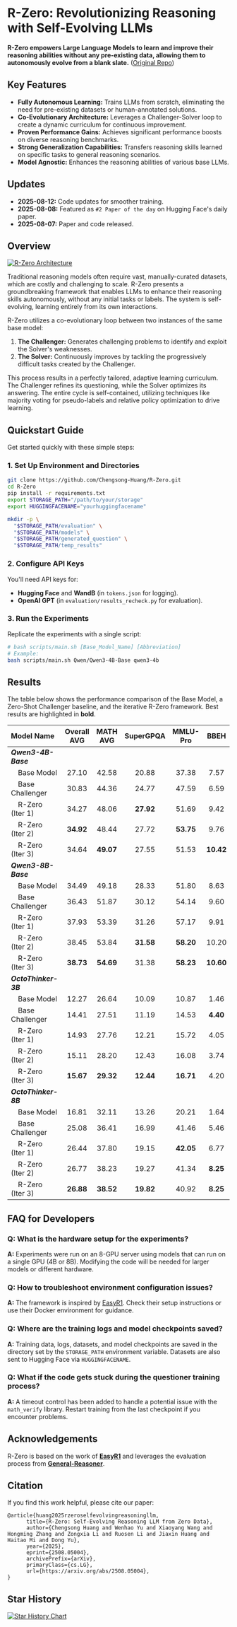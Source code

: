 # R-Zero: Revolutionizing Reasoning with Self-Evolving LLMs

**R-Zero empowers Large Language Models to learn and improve their reasoning abilities without any pre-existing data, allowing them to autonomously evolve from a blank slate.** ([Original Repo](https://github.com/Chengsong-Huang/R-Zero))

## Key Features

*   **Fully Autonomous Learning:** Trains LLMs from scratch, eliminating the need for pre-existing datasets or human-annotated solutions.
*   **Co-Evolutionary Architecture:** Leverages a Challenger-Solver loop to create a dynamic curriculum for continuous improvement.
*   **Proven Performance Gains:** Achieves significant performance boosts on diverse reasoning benchmarks.
*   **Strong Generalization Capabilities:** Transfers reasoning skills learned on specific tasks to general reasoning scenarios.
*   **Model Agnostic:** Enhances the reasoning abilities of various base LLMs.

## Updates

*   **2025-08-12:** Code updates for smoother training.
*   **2025-08-08:**  Featured as `#2 Paper of the day` on Hugging Face's daily paper.
*   **2025-08-07:** Paper and code released.

## Overview

[![R-Zero Architecture](figs/abstract.png)](https://arxiv.org/abs/2508.05004)

Traditional reasoning models often require vast, manually-curated datasets, which are costly and challenging to scale. R-Zero presents a groundbreaking framework that enables LLMs to enhance their reasoning skills autonomously, without any initial tasks or labels. The system is self-evolving, learning entirely from its own interactions.

R-Zero utilizes a co-evolutionary loop between two instances of the same base model:

1.  **The Challenger:** Generates challenging problems to identify and exploit the Solver's weaknesses.
2.  **The Solver:** Continuously improves by tackling the progressively difficult tasks created by the Challenger.

This process results in a perfectly tailored, adaptive learning curriculum. The Challenger refines its questioning, while the Solver optimizes its answering. The entire cycle is self-contained, utilizing techniques like majority voting for pseudo-labels and relative policy optimization to drive learning.

## Quickstart Guide

Get started quickly with these simple steps:

### 1. Set Up Environment and Directories

```bash
git clone https://github.com/Chengsong-Huang/R-Zero.git
cd R-Zero
pip install -r requirements.txt
export STORAGE_PATH="/path/to/your/storage"
export HUGGINGFACENAME="yourhuggingfacename"

mkdir -p \
  "$STORAGE_PATH/evaluation" \
  "$STORAGE_PATH/models" \
  "$STORAGE_PATH/generated_question" \
  "$STORAGE_PATH/temp_results"
```

### 2. Configure API Keys

You'll need API keys for:

*   **Hugging Face** and **WandB** (in `tokens.json` for logging).
*   **OpenAI GPT** (in `evaluation/results_recheck.py` for evaluation).

### 3. Run the Experiments

Replicate the experiments with a single script:

```bash
# bash scripts/main.sh [Base_Model_Name] [Abbreviation]
# Example:
bash scripts/main.sh Qwen/Qwen3-4B-Base qwen3-4b
```

## Results

The table below shows the performance comparison of the Base Model, a Zero-Shot Challenger baseline, and the iterative R-Zero framework. Best results are highlighted in **bold**.

| Model Name        | Overall AVG | MATH AVG | SuperGPQA | MMLU-Pro | BBEH   |
| :---------------- | :----------: | :------: | :-------: | :------: | :-----: |
| ***Qwen3-4B-Base*** |              |          |           |          |         |
| &emsp;Base Model    |    27.10     |   42.58  |   20.88   |   37.38  |  7.57   |
| &emsp;Base Challenger|    30.83     |   44.36  |   24.77   |   47.59  |  6.59   |
| &emsp;R-Zero (Iter 1) |    34.27     |   48.06  |   **27.92**  |   51.69  |  9.42   |
| &emsp;R-Zero (Iter 2) |   **34.92**   |   48.44  |   27.72   |  **53.75**   |  9.76   |
| &emsp;R-Zero (Iter 3) |    34.64     |  **49.07** |   27.55   |   51.53  | **10.42**  |
| ***Qwen3-8B-Base*** |              |          |           |          |         |
| &emsp;Base Model    |    34.49     |   49.18  |   28.33   |   51.80  |  8.63   |
| &emsp;Base Challenger|    36.43     |   51.87  |   30.12   |   54.14  |  9.60   |
| &emsp;R-Zero (Iter 1) |    37.93     |   53.39  |   31.26   |   57.17  |  9.91   |
| &emsp;R-Zero (Iter 2) |    38.45     |   53.84  |   **31.58**  |  **58.20**   | 10.20   |
| &emsp;R-Zero (Iter 3) |   **38.73**   |  **54.69** |   31.38   |  **58.23**   | **10.60**  |
| ***OctoThinker-3B*** |              |          |           |          |         |
| &emsp;Base Model    |    12.27     |   26.64  |   10.09   |   10.87  |  1.46   |
| &emsp;Base Challenger|    14.41     |   27.51  |   11.19   |   14.53  |  **4.40**   |
| &emsp;R-Zero (Iter 1) |    14.93     |   27.76  |   12.21   |   15.72  |  4.05   |
| &emsp;R-Zero (Iter 2) |    15.11     |   28.20  |   12.43   |   16.08  |  3.74   |
| &emsp;R-Zero (Iter 3) |   **15.67**   |  **29.32** |   **12.44**  |  **16.71**   |  4.20   |
| ***OctoThinker-8B*** |              |          |           |          |         |
| &emsp;Base Model    |    16.81     |   32.11  |   13.26   |   20.21  |  1.64   |
| &emsp;Base Challenger|    25.08     |   36.41  |   16.99   |   41.46  |  5.46   |
| &emsp;R-Zero (Iter 1) |    26.44     |   37.80  |   19.15   |  **42.05**   |  6.77   |
| &emsp;R-Zero (Iter 2) |    26.77     |   38.23  |   19.27   |   41.34  |  **8.25**   |
| &emsp;R-Zero (Iter 3) |   **26.88**   |  **38.52** |   **19.82**  |   40.92  |  **8.25**   |

## FAQ for Developers

### **Q: What is the hardware setup for the experiments?**

**A:** Experiments were run on an 8-GPU server using models that can run on a single GPU (4B or 8B). Modifying the code will be needed for larger models or different hardware.

### **Q: How to troubleshoot environment configuration issues?**

**A:** The framework is inspired by [EasyR1](https://github.com/hiyouga/EasyR1/tree/main). Check their setup instructions or use their Docker environment for guidance.

### **Q: Where are the training logs and model checkpoints saved?**

**A:** Training data, logs, datasets, and model checkpoints are saved in the directory set by the `STORAGE_PATH` environment variable. Datasets are also sent to Hugging Face via `HUGGINGFACENAME`.

### **Q: What if the code gets stuck during the questioner training process?**

**A:** A timeout control has been added to handle a potential issue with the `math_verify` library. Restart training from the last checkpoint if you encounter problems.

## Acknowledgements

R-Zero is based on the work of [**EasyR1**](https://github.com/hiyouga/EasyR1/tree/main) and leverages the evaluation process from [**General-Reasoner**](https://github.com/TIGER-AI-Lab/General-Reasoner).

## Citation

If you find this work helpful, please cite our paper:

```
@article{huang2025rzeroselfevolvingreasoningllm,
      title={R-Zero: Self-Evolving Reasoning LLM from Zero Data}, 
      author={Chengsong Huang and Wenhao Yu and Xiaoyang Wang and Hongming Zhang and Zongxia Li and Ruosen Li and Jiaxin Huang and Haitao Mi and Dong Yu},
      year={2025},
      eprint={2508.05004},
      archivePrefix={arXiv},
      primaryClass={cs.LG},
      url={https://arxiv.org/abs/2508.05004}, 
}
```

## Star History

[![Star History Chart](https://api.star-history.com/svg?repos=Chengsong-Huang/R-Zero&type=Date)](https://star-history.com/#Chengsong-Huang/R-Zero&Date)